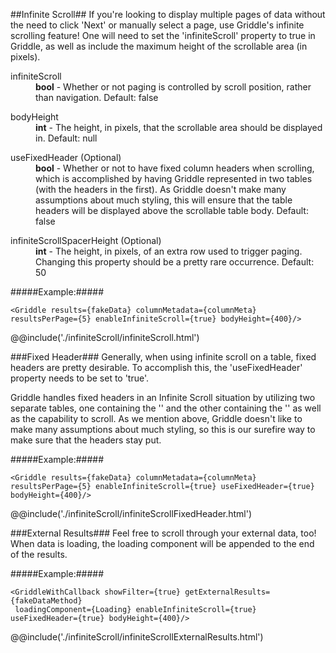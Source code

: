 ##Infinite Scroll##
If you're looking to display multiple pages of data without the need to click 'Next' or manually select a page, use Griddle's infinite scrolling feature! One will need to set the 'infiniteScroll' property to true in Griddle, as well as include the maximum height of the scrollable area (in pixels).

<dl>
  <dt>infiniteScroll</dt>
  <dd><strong>bool</strong> - Whether or not paging is controlled by scroll position, rather than navigation. Default: false</dd>
</dl>
<dl>
  <dt>bodyHeight</dt>
  <dd><strong>int</strong> - The height, in pixels, that the scrollable area should be displayed in. Default: null</dd>
</dl>
<dl>
  <dt>useFixedHeader (Optional)</dt>
  <dd><strong>bool</strong> - Whether or not to have fixed column headers when scrolling, which is accomplished by having Griddle represented in two tables (with the headers in the first). As Griddle doesn't make many assumptions about much styling, this will ensure that the table headers will be displayed above the scrollable table body. Default: false</dd>
</dl>
<dl>
  <dt>infiniteScrollSpacerHeight (Optional)</dt>
  <dd><strong>int</strong> - The height, in pixels, of an extra row used to trigger paging. Changing this property should be a pretty rare occurrence. Default: 50</dd>
</dl>


#####Example:#####

```
<Griddle results={fakeData} columnMetadata={columnMeta} resultsPerPage={5} enableInfiniteScroll={true} bodyHeight={400}/>
```

@@include('./infiniteScroll/infiniteScroll.html')


###Fixed Header###
Generally, when using infinite scroll on a table, fixed headers are pretty desirable. To accomplish this, the 'useFixedHeader' property needs to be set to 'true'.

Griddle handles fixed headers in an Infinite Scroll situation by utilizing two separate tables, one containing the '<thead>' and the other containing the '<tbody>' as well as the capability to scroll. As we mention above, Griddle doesn't like to make many assumptions about much styling, so this is our surefire way to make sure that the headers stay put.

#####Example:#####
```
<Griddle results={fakeData} columnMetadata={columnMeta} resultsPerPage={5} enableInfiniteScroll={true} useFixedHeader={true} bodyHeight={400}/>
```
@@include('./infiniteScroll/infiniteScrollFixedHeader.html')

###External Results###
Feel free to scroll through your external data, too! When data is loading, the loading component will be appended to the end of the results.

#####Example:#####
```
<GriddleWithCallback showFilter={true} getExternalResults={fakeDataMethod}
 loadingComponent={Loading} enableInfiniteScroll={true} useFixedHeader={true} bodyHeight={400}/>
```
@@include('./infiniteScroll/infiniteScrollExternalResults.html')
